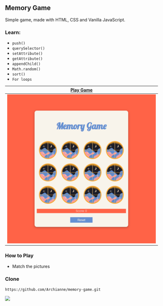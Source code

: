 ## Memory Game

Simple game, made with HTML, CSS and Vanilla JavaScript.

### Learn:
- `push()`
- `querySelector()`
- `setAttribute()`
- `getAttribute()`
- `appendChild()`
- `Math.random()`
- `sort()`
- `For loops` 

|[Play Game](https://archianne.github.io/memory-game/)  |
|--|
| ![game](https://github.com/Archianne/memory-game/blob/main/img/game.png?raw=true) |

### How to Play
- Match the pictures

### Clone
    https://github.com/Archianne/memory-game.git

![](https://komarev.com/ghpvc/?username=Archianne&color=gray&label=Views)

